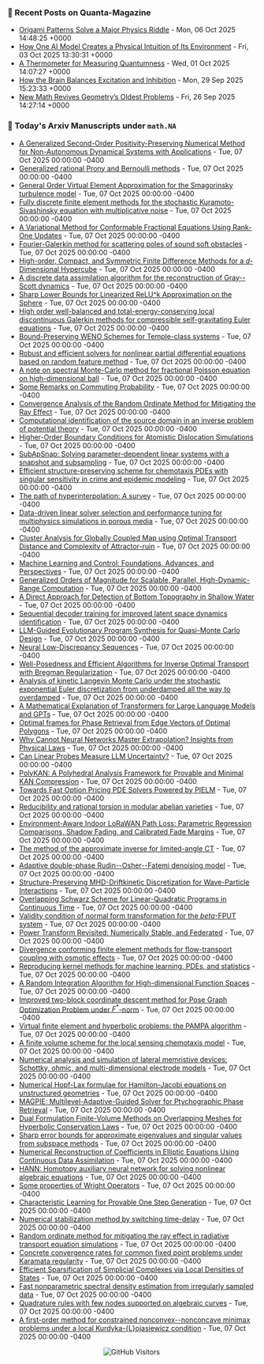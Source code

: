### 📝 Recent Posts on Quanta-Magazine
<!-- quanta starts -->
* <a href="https://www.quantamagazine.org/origami-patterns-solve-a-major-physics-riddle-20251006/">Origami Patterns Solve a Major Physics Riddle</a> - Mon, 06 Oct 2025 14:48:25 +0000
* <a href="https://www.quantamagazine.org/how-one-ai-model-creates-a-physical-intuition-of-its-environment-20251003/">How One AI Model Creates a Physical Intuition of Its Environment</a> - Fri, 03 Oct 2025 13:30:31 +0000
* <a href="https://www.quantamagazine.org/a-thermometer-for-measuring-quantumness-20251001/">A Thermometer for Measuring Quantumness</a> - Wed, 01 Oct 2025 14:07:27 +0000
* <a href="https://www.quantamagazine.org/how-the-brain-balances-excitation-and-inhibition-20250929/">How the Brain Balances Excitation and Inhibition</a> - Mon, 29 Sep 2025 15:23:33 +0000
* <a href="https://www.quantamagazine.org/new-math-revives-geometrys-oldest-problems-20250926/">New Math Revives Geometry’s Oldest Problems</a> - Fri, 26 Sep 2025 14:27:14 +0000
<!-- quanta ends -->


### 📝 Today's Arxiv Manuscripts under ``math.NA``
<!-- arxiv-math-na starts -->
* <a href="https://arxiv.org/abs/2510.03420">A Generalized Second-Order Positivity-Preserving Numerical Method for Non-Autonomous Dynamical Systems with Applications</a> - Tue, 07 Oct 2025 00:00:00 -0400
* <a href="https://arxiv.org/abs/2510.03510">Generalized rational Prony and Bernoulli methods</a> - Tue, 07 Oct 2025 00:00:00 -0400
* <a href="https://arxiv.org/abs/2510.03563">General Order Virtual Element Approximation for the Smagorinsky turbulence model</a> - Tue, 07 Oct 2025 00:00:00 -0400
* <a href="https://arxiv.org/abs/2510.03670">Fully discrete finite element methods for the stochastic Kuramoto-Sivashinsky equation with multiplicative noise</a> - Tue, 07 Oct 2025 00:00:00 -0400
* <a href="https://arxiv.org/abs/2510.03778">A Variational Method for Conformable Fractional Equations Using Rank-One Updates</a> - Tue, 07 Oct 2025 00:00:00 -0400
* <a href="https://arxiv.org/abs/2510.03826">Fourier-Galerkin method for scattering poles of sound soft obstacles</a> - Tue, 07 Oct 2025 00:00:00 -0400
* <a href="https://arxiv.org/abs/2510.03927">High-order, Compact, and Symmetric Finite Difference Methods for a $d$-Dimensional Hypercube</a> - Tue, 07 Oct 2025 00:00:00 -0400
* <a href="https://arxiv.org/abs/2510.03972">A discrete data assimilation algorithm for the reconstruction of Gray--Scott dynamics</a> - Tue, 07 Oct 2025 00:00:00 -0400
* <a href="https://arxiv.org/abs/2510.04060">Sharp Lower Bounds for Linearized ReLU^k Approximation on the Sphere</a> - Tue, 07 Oct 2025 00:00:00 -0400
* <a href="https://arxiv.org/abs/2510.04112">High order well-balanced and total-energy-conserving local discontinuous Galerkin methods for compressible self-gravitating Euler equations</a> - Tue, 07 Oct 2025 00:00:00 -0400
* <a href="https://arxiv.org/abs/2510.04123">Bound-Preserving WENO Schemes for Temple-class systems</a> - Tue, 07 Oct 2025 00:00:00 -0400
* <a href="https://arxiv.org/abs/2510.04170">Robust and efficient solvers for nonlinear partial differential equations based on random feature method</a> - Tue, 07 Oct 2025 00:00:00 -0400
* <a href="https://arxiv.org/abs/2510.04427">A note on spectral Monte-Carlo method for fractional Poisson equation on high-dimensional ball</a> - Tue, 07 Oct 2025 00:00:00 -0400
* <a href="https://arxiv.org/abs/2510.04458">Some Remarks on Commuting Probability</a> - Tue, 07 Oct 2025 00:00:00 -0400
* <a href="https://arxiv.org/abs/2510.04540">Convergence Analysis of the Random Ordinate Method for Mitigating the Ray Effect</a> - Tue, 07 Oct 2025 00:00:00 -0400
* <a href="https://arxiv.org/abs/2510.04693">Computational identification of the source domain in an inverse problem of potential theory</a> - Tue, 07 Oct 2025 00:00:00 -0400
* <a href="https://arxiv.org/abs/2510.04751">Higher-Order Boundary Conditions for Atomistic Dislocation Simulations</a> - Tue, 07 Oct 2025 00:00:00 -0400
* <a href="https://arxiv.org/abs/2510.04825">SubApSnap: Solving parameter-dependent linear systems with a snapshot and subsampling</a> - Tue, 07 Oct 2025 00:00:00 -0400
* <a href="https://arxiv.org/abs/2510.04826">Efficient structure-preserving scheme for chemotaxis PDEs with singular sensitivity in crime and epidemic modeling</a> - Tue, 07 Oct 2025 00:00:00 -0400
* <a href="https://arxiv.org/abs/2510.04904">The path of hyperinterpolation: A survey</a> - Tue, 07 Oct 2025 00:00:00 -0400
* <a href="https://arxiv.org/abs/2510.04920">Data-driven linear solver selection and performance tuning for multiphysics simulations in porous media</a> - Tue, 07 Oct 2025 00:00:00 -0400
* <a href="https://arxiv.org/abs/2510.00538">Cluster Analysis for Globally Coupled Map using Optimal Transport Distance and Complexity of Attractor-ruin</a> - Tue, 07 Oct 2025 00:00:00 -0400
* <a href="https://arxiv.org/abs/2510.03303">Machine Learning and Control: Foundations, Advances, and Perspectives</a> - Tue, 07 Oct 2025 00:00:00 -0400
* <a href="https://arxiv.org/abs/2510.03426">Generalized Orders of Magnitude for Scalable, Parallel, High-Dynamic-Range Computation</a> - Tue, 07 Oct 2025 00:00:00 -0400
* <a href="https://arxiv.org/abs/2510.03505">A Direct Approach for Detection of Bottom Topography in Shallow Water</a> - Tue, 07 Oct 2025 00:00:00 -0400
* <a href="https://arxiv.org/abs/2510.03535">Sequential decoder training for improved latent space dynamics identification</a> - Tue, 07 Oct 2025 00:00:00 -0400
* <a href="https://arxiv.org/abs/2510.03650">LLM-Guided Evolutionary Program Synthesis for Quasi-Monte Carlo Design</a> - Tue, 07 Oct 2025 00:00:00 -0400
* <a href="https://arxiv.org/abs/2510.03745">Neural Low-Discrepancy Sequences</a> - Tue, 07 Oct 2025 00:00:00 -0400
* <a href="https://arxiv.org/abs/2510.03803">Well-Posedness and Efficient Algorithms for Inverse Optimal Transport with Bregman Regularization</a> - Tue, 07 Oct 2025 00:00:00 -0400
* <a href="https://arxiv.org/abs/2510.03949">Analysis of kinetic Langevin Monte Carlo under the stochastic exponential Euler discretization from underdamped all the way to overdamped</a> - Tue, 07 Oct 2025 00:00:00 -0400
* <a href="https://arxiv.org/abs/2510.03989">A Mathematical Explanation of Transformers for Large Language Models and GPTs</a> - Tue, 07 Oct 2025 00:00:00 -0400
* <a href="https://arxiv.org/abs/2510.04099">Optimal frames for Phase Retrieval from Edge Vectors of Optimal Polygons</a> - Tue, 07 Oct 2025 00:00:00 -0400
* <a href="https://arxiv.org/abs/2510.04102">Why Cannot Neural Networks Master Extrapolation? Insights from Physical Laws</a> - Tue, 07 Oct 2025 00:00:00 -0400
* <a href="https://arxiv.org/abs/2510.04108">Can Linear Probes Measure LLM Uncertainty?</a> - Tue, 07 Oct 2025 00:00:00 -0400
* <a href="https://arxiv.org/abs/2510.04205">PolyKAN: A Polyhedral Analysis Framework for Provable and Minimal KAN Compression</a> - Tue, 07 Oct 2025 00:00:00 -0400
* <a href="https://arxiv.org/abs/2510.04322">Towards Fast Option Pricing PDE Solvers Powered by PIELM</a> - Tue, 07 Oct 2025 00:00:00 -0400
* <a href="https://arxiv.org/abs/2510.04323">Reducibility and rational torsion in modular abelian varieties</a> - Tue, 07 Oct 2025 00:00:00 -0400
* <a href="https://arxiv.org/abs/2510.04346">Environment-Aware Indoor LoRaWAN Path Loss: Parametric Regression Comparisons, Shadow Fading, and Calibrated Fade Margins</a> - Tue, 07 Oct 2025 00:00:00 -0400
* <a href="https://arxiv.org/abs/2510.04369">The method of the approximate inverse for limited-angle CT</a> - Tue, 07 Oct 2025 00:00:00 -0400
* <a href="https://arxiv.org/abs/2510.04382">Adaptive double-phase Rudin--Osher--Fatemi denoising model</a> - Tue, 07 Oct 2025 00:00:00 -0400
* <a href="https://arxiv.org/abs/2510.04385">Structure-Preserving MHD-Driftkinetic Discretization for Wave-Particle Interactions</a> - Tue, 07 Oct 2025 00:00:00 -0400
* <a href="https://arxiv.org/abs/2510.04478">Overlapping Schwarz Scheme for Linear-Quadratic Programs in Continuous Time</a> - Tue, 07 Oct 2025 00:00:00 -0400
* <a href="https://arxiv.org/abs/2510.04831">Validity condition of normal form transformation for the $beta$-FPUT system</a> - Tue, 07 Oct 2025 00:00:00 -0400
* <a href="https://arxiv.org/abs/2510.04995">Power Transform Revisited: Numerically Stable, and Federated</a> - Tue, 07 Oct 2025 00:00:00 -0400
* <a href="https://arxiv.org/abs/2402.01451">Divergence conforming finite element methods for flow-transport coupling with osmotic effects</a> - Tue, 07 Oct 2025 00:00:00 -0400
* <a href="https://arxiv.org/abs/2402.07084">Reproducing kernel methods for machine learning, PDEs, and statistics</a> - Tue, 07 Oct 2025 00:00:00 -0400
* <a href="https://arxiv.org/abs/2406.16627">A Random Integration Algorithm for High-dimensional Function Spaces</a> - Tue, 07 Oct 2025 00:00:00 -0400
* <a href="https://arxiv.org/abs/2407.17251">Improved two-block coordinate descent method for Pose Graph Optimization Problem under $F^*$-norm</a> - Tue, 07 Oct 2025 00:00:00 -0400
* <a href="https://arxiv.org/abs/2412.01341">Virtual finite element and hyperbolic problems: the PAMPA algorithm</a> - Tue, 07 Oct 2025 00:00:00 -0400
* <a href="https://arxiv.org/abs/2412.13143">A finite volume scheme for the local sensing chemotaxis model</a> - Tue, 07 Oct 2025 00:00:00 -0400
* <a href="https://arxiv.org/abs/2412.15065">Numerical analysis and simulation of lateral memristive devices: Schottky, ohmic, and multi-dimensional electrode models</a> - Tue, 07 Oct 2025 00:00:00 -0400
* <a href="https://arxiv.org/abs/2503.13311">Numerical Hopf-Lax formulae for Hamilton-Jacobi equations on unstructured geometries</a> - Tue, 07 Oct 2025 00:00:00 -0400
* <a href="https://arxiv.org/abs/2504.10118">MAGPIE: Multilevel-Adaptive-Guided Solver for Ptychographic Phase Retrieval</a> - Tue, 07 Oct 2025 00:00:00 -0400
* <a href="https://arxiv.org/abs/2505.00798">Dual Formulation Finite-Volume Methods on Overlapping Meshes for Hyperbolic Conservation Laws</a> - Tue, 07 Oct 2025 00:00:00 -0400
* <a href="https://arxiv.org/abs/2506.01207">Sharp error bounds for approximate eigenvalues and singular values from subspace methods</a> - Tue, 07 Oct 2025 00:00:00 -0400
* <a href="https://arxiv.org/abs/2509.16954">Numerical Reconstruction of Coefficients in Elliptic Equations Using Continuous Data Assimilation</a> - Tue, 07 Oct 2025 00:00:00 -0400
* <a href="https://arxiv.org/abs/2509.26358">HANN: Homotopy auxiliary neural network for solving nonlinear algebraic equations</a> - Tue, 07 Oct 2025 00:00:00 -0400
* <a href="https://arxiv.org/abs/2404.04651">Some properties of Wright Operators</a> - Tue, 07 Oct 2025 00:00:00 -0400
* <a href="https://arxiv.org/abs/2405.05512">Characteristic Learning for Provable One Step Generation</a> - Tue, 07 Oct 2025 00:00:00 -0400
* <a href="https://arxiv.org/abs/2407.04306">Numerical stabilization method by switching time-delay</a> - Tue, 07 Oct 2025 00:00:00 -0400
* <a href="https://arxiv.org/abs/2407.12527">Random ordinate method for mitigating the ray effect in radiative transport equation simulations</a> - Tue, 07 Oct 2025 00:00:00 -0400
* <a href="https://arxiv.org/abs/2407.13234">Concrete convergence rates for common fixed point problems under Karamata regularity</a> - Tue, 07 Oct 2025 00:00:00 -0400
* <a href="https://arxiv.org/abs/2502.07558">Efficient Sparsification of Simplicial Complexes via Local Densities of States</a> - Tue, 07 Oct 2025 00:00:00 -0400
* <a href="https://arxiv.org/abs/2503.00492">Fast nonparametric spectral density estimation from irregularly sampled data</a> - Tue, 07 Oct 2025 00:00:00 -0400
* <a href="https://arxiv.org/abs/2509.06643">Quadrature rules with few nodes supported on algebraic curves</a> - Tue, 07 Oct 2025 00:00:00 -0400
* <a href="https://arxiv.org/abs/2510.01168">A first-order method for constrained nonconvex--nonconcave minimax problems under a local Kurdyka-{L}ojasiewicz condition</a> - Tue, 07 Oct 2025 00:00:00 -0400
<!-- arxiv-math-na ends -->

<div align="center">
  
![GitHub Visitors](https://api.visitorbadge.io/api/visitors?path=https%3A%2F%2Fgithub.com%2Flowrank&label=profile%20views&labelColor=%231e1e2e&countColor=%23cba6f7)



</div>
